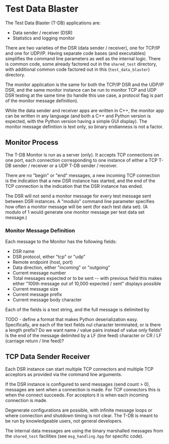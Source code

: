# Test Data Blaster

The Test Data Blaster (T-DB) applications are:
- Data sender / receiver (DSR)
- Statistics and logging monitor

There are two varieties of the DSR (data sender / receiver), one for TCP/IP and one for UDP/IP. Having separate code bases (and executables) simplifies the command line parameters as well as the internal logic. There is common code, some already factored out in the `shared_test` directory, with additional common code factored out in this (`test_data_blaster`) directory.

The monitor application is the same for both the TCP/IP DSR and the UDP/IP DSR, and the same monitor instance can be run to monitor TCP and UDP DSR testing at the same time (to handle this use case, a protocol flag is part of the monitor message definition).

While the data sender and receiver apps are written in C++, the monitor app can be written in any language (and both a C++ and Python version is expected, with the Python version having a simple GUI display). The monitor message definition is text only, so binary endianness is not a factor.

## Monitor Process

The T-DB Monitor is run as a server (only). It accepts TCP connections on one port, each connection corresponding to one instance of either a TCP T-DB sender / receiver or a UDP T-DB sender / receiver.

There are no "begin" or "end" messages, a new incoming TCP connection is the indication that a new DSR instance has started, and the end of the TCP connection is the indication that the DSR instance has ended.

The DSR will not send a monitor message for every test message sent between DSR instances. A "modulo" command line parameter specifies how often a monitor message will be sent (for each test data set). (A modulo of 1 would generate one monitor message per test data set message.)

### Monitor Message Definition

Each message to the Monitor has the following fields:
- DSR name
- DSR protocol, either "tcp" or "udp"
- Remote endpoint (host, port)
- Data direction, either "incoming" or "outgoing"
- Current message number
- Total messages expected or to be sent
-- with previous field this makes either "100th message out of 10,000 expected / sent" displays possible
- Current message size
- Current message prefix
- Current message body character

Each of the fields is a text string, and the full message is delimited by

TODO - define a format that makes Python deserialization easy. Specifically, are each of the text fields nul character terminated, or is there a length prefix? Do we want name / value pairs instead of value only fields? Is the end of the message delimited by a LF (line feed) character or CR / LF (carriage return / line feed)?


## TCP Data Sender Receiver

Each DSR instance can start multiple TCP connectors and multiple TCP acceptors as provided via the command line arguments.

If the DSR instance is configured to send messages (send count > 0), messages are sent when a connection is made. For TCP connectors this is when the connect succeeds. For acceptors it is when each incoming connection is made.

Degenerate configurations are possible, with infinite message loops or where connection and shutdown timing is not clear. The T-DB is meant to be run by knowledgeable users, not general developers.

The internal data messages are using the binary marshalled messages from the `shared_test` facilities (see `msg_handling.hpp` for specific code).




